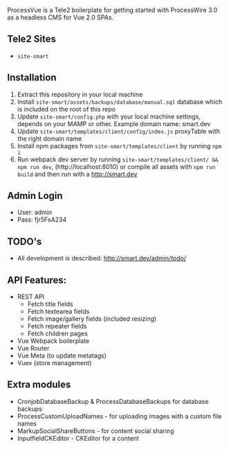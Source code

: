 ProcessVue is a Tele2 boilerplate for getting started with ProcessWire 3.0 as a headless CMS for Vue 2.0 SPAs.

## Tele2 Sites
- `site-smart`

## Installation

1. Extract this repository in your local machine
2. Install `site-smart/assets/backups/database/manual.sql` database which is included on the root of this repo
3. Update `site-smart/config.php` with your local machine settings, depends on your MAMP or other. Example domain name: smart.dev
4. Update `site-smart/templates/client/config/index.js` proxyTable with the right domain name
4. Install npm packages from `site-smart/templates/client` by running `npm i` 
5. Run webpack dev server by running `site-smart/templates/client/ && npm run dev`, (http://localhost:8010) or compile all assets with `npm run build` and then run with a http://smart.dev

## Admin Login

- User: admin
- Pass: fjr5FsA234

## TODO's

- All development is described: http://smart.dev/admin/todo/

## API Features:

- REST API
  - Fetch title fields
  - Fetch textearea fields 
  - Fetch image/gallery fields (included resizing)
  - Fetch repeater fields
  - Fetch children pages
- Vue Webpack boilerplate
- Vue Router
- Vue Meta (to update metatags)
- Vuex (store management)

## Extra modules

- CronjobDatabaseBackup & ProcessDatabaseBackups for database backups
- ProcessCustomUploadNames - for uploading images with a custom file names
- MarkupSocialShareButtons - for content social sharing
- InputfieldCKEditor - CKEditor for a content